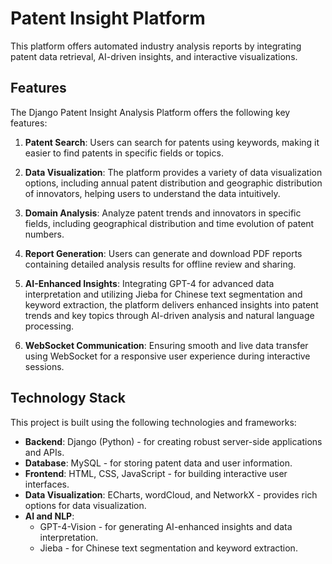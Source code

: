 # Patent Insight Platform

This platform offers automated industry analysis reports by integrating patent data retrieval, AI-driven insights, and interactive visualizations.

## Features

The Django Patent Insight Analysis Platform offers the following key features:

1. **Patent Search**: Users can search for patents using keywords, making it easier to find patents in specific fields or topics.

2. **Data Visualization**: The platform provides a variety of data visualization options, including annual patent distribution and geographic distribution of innovators, helping users to understand the data intuitively.

3. **Domain Analysis**: Analyze patent trends and innovators in specific fields, including geographical distribution and time evolution of patent numbers.

4. **Report Generation**: Users can generate and download PDF reports containing detailed analysis results for offline review and sharing.

5. **AI-Enhanced Insights**: Integrating GPT-4 for advanced data interpretation and utilizing Jieba for Chinese text segmentation and keyword extraction, the platform delivers enhanced insights into patent trends and key topics through AI-driven analysis and natural language processing.
6. **WebSocket Communication**: Ensuring smooth and live data transfer using WebSocket for a responsive user experience during interactive sessions.

## Technology Stack

This project is built using the following technologies and frameworks:

- **Backend**: Django (Python) - for creating robust server-side applications and APIs.
- **Database**: MySQL - for storing patent data and user information.
- **Frontend**: HTML, CSS, JavaScript - for building interactive user interfaces.
- **Data Visualization**: ECharts, wordCloud, and NetworkX - provides rich options for data visualization.
- **AI and NLP**:
  - GPT-4-Vision - for generating AI-enhanced insights and data interpretation.
  - Jieba - for Chinese text segmentation and keyword extraction.
  <!-- - **Network Analysis**:
  - NetworkX - used for constructing and analyzing complex networks, enabling the detection of communities and visualization of their relationships. -->
